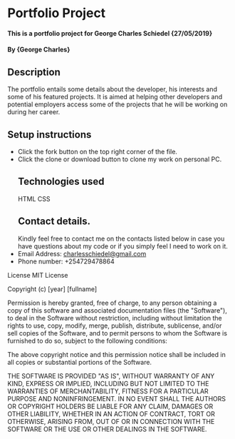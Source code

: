 # Portfolio Project

#### This is a portfolio project for George Charles Schiedel {27/05/2019}

#### By {George Charles}

## Description

The portfolio entails some details about the developer, his interests and some of his featured projects. It is aimed at helping other developers and potential employers access some of the projects that he will be working on during her career.

## Setup instructions

-   Click the fork button on the top right corner of the file.
-   Click the clone or download button to clone my work on personal PC.
    ## Technologies used
    HTML CSS
    ## Contact details.
    Kindly feel free to contact me on the contacts listed below in case you have questions about my code or if you simply feel I need to work on it.
-   Email Address: charlesschiedel@gmail.com
-   Phone number: +254729478864



License
MIT License

Copyright (c) [year] [fullname]

Permission is hereby granted, free of charge, to any person obtaining a copy of this software and associated documentation files (the "Software"), to deal in the Software without restriction, including without limitation the rights to use, copy, modify, merge, publish, distribute, sublicense, and/or sell copies of the Software, and to permit persons to whom the Software is furnished to do so, subject to the following conditions:

The above copyright notice and this permission notice shall be included in all copies or substantial portions of the Software.

THE SOFTWARE IS PROVIDED "AS IS", WITHOUT WARRANTY OF ANY KIND, EXPRESS OR IMPLIED, INCLUDING BUT NOT LIMITED TO THE WARRANTIES OF MERCHANTABILITY, FITNESS FOR A PARTICULAR PURPOSE AND NONINFRINGEMENT. IN NO EVENT SHALL THE AUTHORS OR COPYRIGHT HOLDERS BE LIABLE FOR ANY CLAIM, DAMAGES OR OTHER LIABILITY, WHETHER IN AN ACTION OF CONTRACT, TORT OR OTHERWISE, ARISING FROM, OUT OF OR IN CONNECTION WITH THE SOFTWARE OR THE USE OR OTHER DEALINGS IN THE SOFTWARE.
